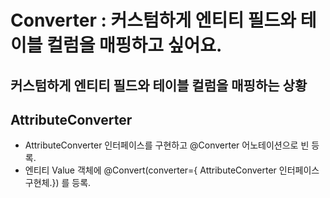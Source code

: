 # Converter :  커스텀하게 엔티티 필드와 테이블 컬럼을 매핑하고 싶어요.  

## 커스텀하게 엔티티 필드와 테이블 컬럼을 매핑하는 상황 

## AttributeConverter
  - AttributeConverter 인터페이스를 구현하고 @Converter 어노테이션으로 빈 등록.
  - 엔티티 Value 객체에 @Convert(converter={ AttributeConverter 인터페이스 구현체.}) 를 등록.
